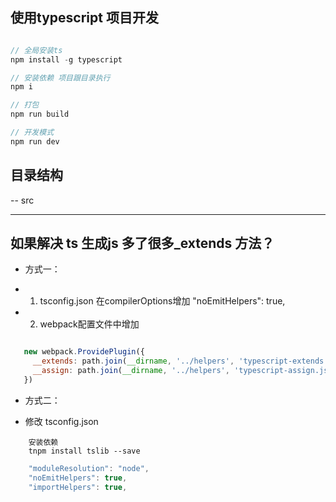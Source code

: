 

## 使用typescript 项目开发

``` javascript

// 全局安装ts
npm install -g typescript

// 安装依赖 项目跟目录执行
npm i

// 打包
npm run build

// 开发模式
npm run dev


```

## 目录结构

-- src

---- 
## 如果解决 ts 生成js 多了很多_extends 方法？

+ 方式一：
 - 1. tsconfig.json 在compilerOptions增加 "noEmitHelpers": true, 
 - 2. webpack配置文件中增加

 ``` javascript 

    new webpack.ProvidePlugin({
      __extends: path.join(__dirname, '../helpers', 'typescript-extends.js'),
      __assign: path.join(__dirname, '../helpers', 'typescript-assign.js'),
    })

```

+ 方式二：
- 修改 tsconfig.json

``` 
    安装依赖
    tnpm install tslib --save
```

``` javascript
    "moduleResolution": "node",
    "noEmitHelpers": true,
    "importHelpers": true,
```

